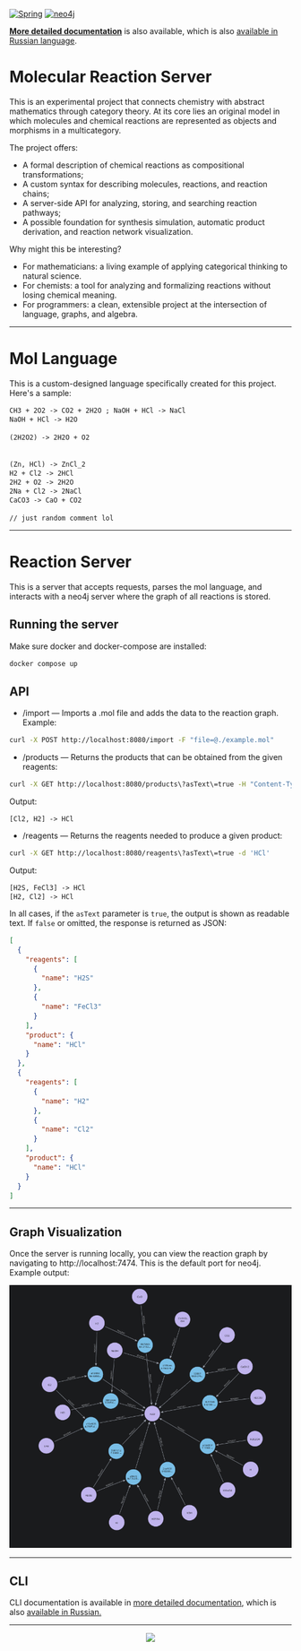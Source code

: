 [![Spring](https://img.shields.io/badge/Spring-a6e3a1?style=for-the-badge&logo=spring&labelColor=1e1e2e&logoColor=a6e3a1)](https://spring.io/)
[![neo4j](https://img.shields.io/badge/neo4j-89b4fa?style=for-the-badge&logo=neo4j&logoColor=cdd6f4&labelColor=1e1e2e)](https://neo4j.com/)

**[More detailed documentation](https://andylocks.github.io/Mol/en/book/index.html)** is also available, which is also [available in Russian language](https://andylocks.github.io/Mol/ru/book/index.html).

# Molecular Reaction Server

This is an experimental project that connects chemistry with abstract mathematics through category theory. At its core lies an original model in which molecules and chemical reactions are represented as objects and morphisms in a multicategory.

The project offers:

* A formal description of chemical reactions as compositional transformations;
* A custom syntax for describing molecules, reactions, and reaction chains;
* A server-side API for analyzing, storing, and searching reaction pathways;
* A possible foundation for synthesis simulation, automatic product derivation, and reaction network visualization.

Why might this be interesting?

* For mathematicians: a living example of applying categorical thinking to natural science.
* For chemists: a tool for analyzing and formalizing reactions without losing chemical meaning.
* For programmers: a clean, extensible project at the intersection of language, graphs, and algebra.

---

# Mol Language

This is a custom-designed language specifically created for this project. Here's a sample:

```
CH3 + 2O2 -> CO2 + 2H2O ; NaOH + HCl -> NaCl  
NaOH + HCl -> H2O  
  
(2H2O2) -> 2H2O + O2  
  
  
(Zn, HCl) -> ZnCl_2  
H2 + Cl2 -> 2HCl  
2H2 + O2 -> 2H2O  
2Na + Cl2 -> 2NaCl  
CaCO3 -> CaO + CO2

// just random comment lol
```

---

# Reaction Server

This is a server that accepts requests, parses the mol language, and interacts with a neo4j server where the graph of all reactions is stored.

## Running the server

Make sure docker and docker-compose are installed:

```sh
docker compose up
```

## API

* /import — Imports a .mol file and adds the data to the reaction graph. Example:

```sh
curl -X POST http://localhost:8080/import -F "file=@./example.mol"
```

* /products — Returns the products that can be obtained from the given reagents:

```sh
curl -X GET http://localhost:8080/products\?asText\=true -H "Content-Type: application/json" -d '["H2", "Cl2"]'
```

Output:

```
[Cl2, H2] -> HCl
```

* /reagents — Returns the reagents needed to produce a given product:

```sh
curl -X GET http://localhost:8080/reagents\?asText\=true -d 'HCl'
```

Output:

```
[H2S, FeCl3] -> HCl  
[H2, Cl2] -> HCl
```

In all cases, if the `asText` parameter is `true`, the output is shown as readable text. If `false` or omitted, the response is returned as JSON:

```json
[
  {
    "reagents": [
      {
        "name": "H2S"
      },
      {
        "name": "FeCl3"
      }
    ],
    "product": {
      "name": "HCl"
    }
  },
  {
    "reagents": [
      {
        "name": "H2"
      },
      {
        "name": "Cl2"
      }
    ],
    "product": {
      "name": "HCl"
    }
  }
]
```

---

## Graph Visualization

Once the server is running locally, you can view the reaction graph by navigating to http://localhost:7474. This is the default port for neo4j. Example output:

![graph](./images/graph.png)

---

## CLI

CLI documentation is available in [more detailed documentation](https://andylocks.github.io/Mol/en/book/commands.html), which is also [available in Russian.](https://andylocks.github.io/Mol/ru/book/commands.html)

---

<p align="center">
	<a href="https://github.com/AndyLocks/Mol?tab=GPL-3.0-1-ov-file#readme"><img src="https://img.shields.io/badge/GPL-cba6f7?style=for-the-badge&label=license&labelColor=1e1e2e"></a>
</p>
